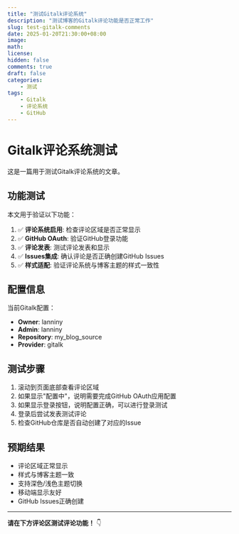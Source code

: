 ```yaml
---
title: "测试Gitalk评论系统"
description: "测试博客的Gitalk评论功能是否正常工作"
slug: test-gitalk-comments
date: 2025-01-20T21:30:00+08:00
image: 
math: 
license: 
hidden: false
comments: true
draft: false
categories:
    - 测试
tags:
    - Gitalk
    - 评论系统
    - GitHub
---
```


# Gitalk评论系统测试

这是一篇用于测试Gitalk评论系统的文章。

## 功能测试

本文用于验证以下功能：

1. ✅ **评论系统启用**: 检查评论区域是否正常显示
2. ✅ **GitHub OAuth**: 验证GitHub登录功能
3. ✅ **评论发表**: 测试评论发表和显示
4. ✅ **Issues集成**: 确认评论是否正确创建GitHub Issues
5. ✅ **样式适配**: 验证评论系统与博客主题的样式一致性

## 配置信息

当前Gitalk配置：
- **Owner**: lanniny
- **Admin**: lanniny  
- **Repository**: my_blog_source
- **Provider**: gitalk

## 测试步骤

1. 滚动到页面底部查看评论区域
2. 如果显示"配置中"，说明需要完成GitHub OAuth应用配置
3. 如果显示登录按钮，说明配置正确，可以进行登录测试
4. 登录后尝试发表测试评论
5. 检查GitHub仓库是否自动创建了对应的Issue

## 预期结果

- 评论区域正常显示
- 样式与博客主题一致
- 支持深色/浅色主题切换
- 移动端显示友好
- GitHub Issues正确创建

---

**请在下方评论区测试评论功能！** 👇
